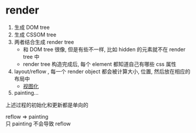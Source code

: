 # render

1. 生成 DOM tree
2. 生成 CSSOM tree
3. 两者结合生成 render tree
    - 和 DOM tree 很像, 但是有些不一样, 比如 hidden 的元素就不在 render tree 中
    - render tree 构造完成后, 每个 element 都知道自己有哪些 css 属性
4. layout/reflow , 每一个 render object 都会被计算大小, 位置, 然后放在相应的布局中
    - [视图化](https://www.youtube.com/watch?v=dndeRnzkJDU)
5. painting...

上述过程的初始化和更新都是单向的

reflow => painting  
只 painting 不会导致 reflow
